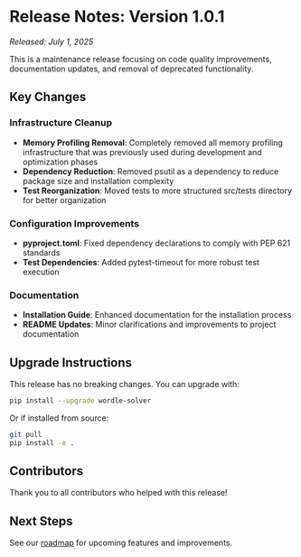 # Release Notes: Version 1.0.1

*Released: July 1, 2025*

This is a maintenance release focusing on code quality improvements, documentation updates, and removal of deprecated functionality.

## Key Changes

### Infrastructure Cleanup

- **Memory Profiling Removal**: Completely removed all memory profiling infrastructure that was previously used during development and optimization phases
- **Dependency Reduction**: Removed psutil as a dependency to reduce package size and installation complexity
- **Test Reorganization**: Moved tests to more structured src/tests directory for better organization

### Configuration Improvements

- **pyproject.toml**: Fixed dependency declarations to comply with PEP 621 standards
- **Test Dependencies**: Added pytest-timeout for more robust test execution

### Documentation

- **Installation Guide**: Enhanced documentation for the installation process
- **README Updates**: Minor clarifications and improvements to project documentation

## Upgrade Instructions

This release has no breaking changes. You can upgrade with:

```bash
pip install --upgrade wordle-solver
```

Or if installed from source:

```bash
git pull
pip install -e .
```

## Contributors

Thank you to all contributors who helped with this release!

## Next Steps

See our [roadmap](https://github.com/raeq/wordle_solver2/blob/main/TODO.md) for upcoming features and improvements.
